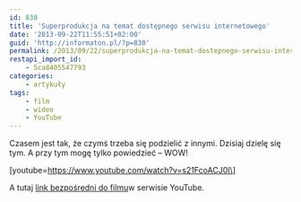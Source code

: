 ```yaml
---
id: 830
title: 'Superprodukcja na temat dostępnego serwisu internetowego'
date: '2013-09-22T11:55:51+02:00'
guid: 'http://informaton.pl/?p=830'
permalink: /2013/09/22/superprodukcja-na-temat-dostepnego-serwisu-internetowego/
restapi_import_id:
    - 5ca8405547793
categories:
    - artykuły
tags:
    - film
    - wideo
    - YouTube
---
```


Czasem jest tak, że czymś trzeba się podzielić z innymi. Dzisiaj dzielę się tym. A przy tym mogę tylko powiedzieć – WOW!

\[youtube=https://www.youtube.com/watch?v=s21FcoACJ0I\]

A tutaj [link bezpośredni do filmu](http://www.youtube.com/watch?v=s21FcoACJ0I&feature=player_embedded#t=0)w serwisie YouTube.
